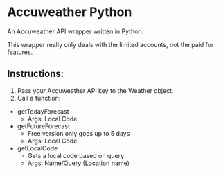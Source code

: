 # Accuweather Python
An Accuweather API wrapper written in Python.

This wrapper really only deals with the limited accounts, not the paid for features.

## Instructions:
1. Pass your Accuweather API key to the Weather object.
2. Call a function:
  - getTodayForecast
    - Args: Local Code
  - getFutureForecast
    - Free version only goes up to 5 days
    - Args: Local Code
  - getLocalCode
    - Gets a local code based on query
    - Args: Name/Query (Location name)
    
